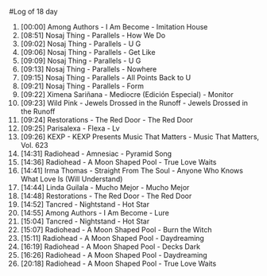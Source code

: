 #Log of 18 day

1. [00:00] Among Authors - I Am Become - Imitation House
1. [08:51] Nosaj Thing - Parallels - How We Do
1. [09:02] Nosaj Thing - Parallels - U G
1. [09:06] Nosaj Thing - Parallels - Get Like
1. [09:09] Nosaj Thing - Parallels - U G
1. [09:13] Nosaj Thing - Parallels - Nowhere
1. [09:15] Nosaj Thing - Parallels - All Points Back to U
1. [09:21] Nosaj Thing - Parallels - Form
1. [09:22] Ximena Sariñana - Mediocre (Edición Especial) - Monitor
1. [09:23] Wild Pink - Jewels Drossed in the Runoff - Jewels Drossed in the Runoff
1. [09:24] Restorations - The Red Door - The Red Door
1. [09:25] Parisalexa - Flexa - Lv
1. [09:26] KEXP - KEXP Presents Music That Matters - Music That Matters, Vol. 623
1. [14:31] Radiohead - Amnesiac - Pyramid Song
1. [14:36] Radiohead - A Moon Shaped Pool - True Love Waits
1. [14:41] Irma Thomas - Straight From The Soul - Anyone Who Knows What Love Is (Will Understand)
1. [14:44] Linda Guilala - Mucho Mejor - Mucho Mejor
1. [14:48] Restorations - The Red Door - The Red Door
1. [14:52] Tancred - Nightstand - Hot Star
1. [14:55] Among Authors - I Am Become - Lure
1. [15:04] Tancred - Nightstand - Hot Star
1. [15:07] Radiohead - A Moon Shaped Pool - Burn the Witch
1. [15:11] Radiohead - A Moon Shaped Pool - Daydreaming
1. [16:19] Radiohead - A Moon Shaped Pool - Decks Dark
1. [16:26] Radiohead - A Moon Shaped Pool - Daydreaming
1. [20:18] Radiohead - A Moon Shaped Pool - True Love Waits
